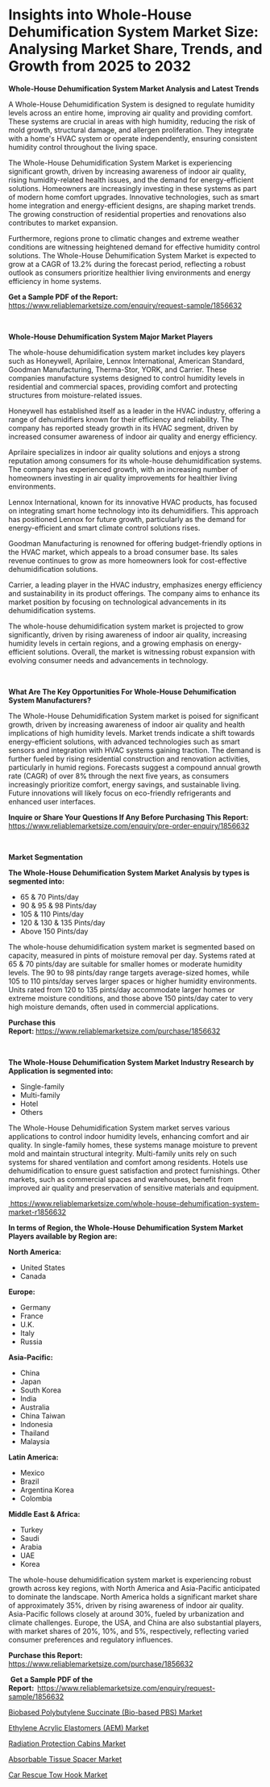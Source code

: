 <p><h1>Insights into Whole-House Dehumification System Market Size: Analysing Market Share, Trends, and Growth from 2025 to 2032</h1></p><p><strong>Whole-House Dehumification System Market Analysis and Latest Trends</strong></p>
<p><p>A Whole-House Dehumidification System is designed to regulate humidity levels across an entire home, improving air quality and providing comfort. These systems are crucial in areas with high humidity, reducing the risk of mold growth, structural damage, and allergen proliferation. They integrate with a home's HVAC system or operate independently, ensuring consistent humidity control throughout the living space.</p><p>The Whole-House Dehumidification System Market is experiencing significant growth, driven by increasing awareness of indoor air quality, rising humidity-related health issues, and the demand for energy-efficient solutions. Homeowners are increasingly investing in these systems as part of modern home comfort upgrades. Innovative technologies, such as smart home integration and energy-efficient designs, are shaping market trends. The growing construction of residential properties and renovations also contributes to market expansion. </p><p>Furthermore, regions prone to climatic changes and extreme weather conditions are witnessing heightened demand for effective humidity control solutions. The Whole-House Dehumification System Market is expected to grow at a CAGR of 13.2% during the forecast period, reflecting a robust outlook as consumers prioritize healthier living environments and energy efficiency in home systems.</p></p>
<p><strong>Get a Sample PDF of the Report:&nbsp;</strong> <a href="https://www.reliablemarketsize.com/enquiry/request-sample/1856632?utm_campaign=1833&utm_medium=2&utm_source=Github&utm_content=ia&utm_term=08012025&utm_id=whole-house-dehumification-system">https://www.reliablemarketsize.com/enquiry/request-sample/1856632</a></p>
<p>&nbsp;</p>
<p><strong>Whole-House Dehumification System Major Market Players</strong></p>
<p><p>The whole-house dehumidification system market includes key players such as Honeywell, Aprilaire, Lennox International, American Standard, Goodman Manufacturing, Therma-Stor, YORK, and Carrier. These companies manufacture systems designed to control humidity levels in residential and commercial spaces, providing comfort and protecting structures from moisture-related issues.</p><p>Honeywell has established itself as a leader in the HVAC industry, offering a range of dehumidifiers known for their efficiency and reliability. The company has reported steady growth in its HVAC segment, driven by increased consumer awareness of indoor air quality and energy efficiency.</p><p>Aprilaire specializes in indoor air quality solutions and enjoys a strong reputation among consumers for its whole-house dehumidification systems. The company has experienced growth, with an increasing number of homeowners investing in air quality improvements for healthier living environments.</p><p>Lennox International, known for its innovative HVAC products, has focused on integrating smart home technology into its dehumidifiers. This approach has positioned Lennox for future growth, particularly as the demand for energy-efficient and smart climate control solutions rises.</p><p>Goodman Manufacturing is renowned for offering budget-friendly options in the HVAC market, which appeals to a broad consumer base. Its sales revenue continues to grow as more homeowners look for cost-effective dehumidification solutions.</p><p>Carrier, a leading player in the HVAC industry, emphasizes energy efficiency and sustainability in its product offerings. The company aims to enhance its market position by focusing on technological advancements in its dehumidification systems.</p><p>The whole-house dehumidification system market is projected to grow significantly, driven by rising awareness of indoor air quality, increasing humidity levels in certain regions, and a growing emphasis on energy-efficient solutions. Overall, the market is witnessing robust expansion with evolving consumer needs and advancements in technology.</p></p>
<p>&nbsp;</p>
<p><strong>What Are The Key Opportunities For Whole-House Dehumification System Manufacturers?</strong></p>
<p><p>The Whole-House Dehumidification System market is poised for significant growth, driven by increasing awareness of indoor air quality and health implications of high humidity levels. Market trends indicate a shift towards energy-efficient solutions, with advanced technologies such as smart sensors and integration with HVAC systems gaining traction. The demand is further fueled by rising residential construction and renovation activities, particularly in humid regions. Forecasts suggest a compound annual growth rate (CAGR) of over 8% through the next five years, as consumers increasingly prioritize comfort, energy savings, and sustainable living. Future innovations will likely focus on eco-friendly refrigerants and enhanced user interfaces.</p></p>
<p><strong>Inquire or Share Your Questions If Any Before Purchasing This Report:</strong> <a href="https://www.reliablemarketsize.com/enquiry/pre-order-enquiry/1856632?utm_campaign=1833&utm_medium=2&utm_source=Github&utm_content=ia&utm_term=08012025&utm_id=whole-house-dehumification-system">https://www.reliablemarketsize.com/enquiry/pre-order-enquiry/1856632</a></p>
<p>&nbsp;</p>
<p><strong>Market Segmentation</strong></p>
<p><strong>The Whole-House Dehumification System Market Analysis by types is segmented into:</strong></p>
<p><ul><li>65 & 70 Pints/day</li><li>90 & 95 & 98 Pints/day</li><li>105 & 110 Pints/day</li><li>120 & 130 & 135 Pints/day</li><li>Above 150 Pints/day</li></ul></p>
<p><p>The whole-house dehumidification system market is segmented based on capacity, measured in pints of moisture removal per day. Systems rated at 65 & 70 pints/day are suitable for smaller homes or moderate humidity levels. The 90 to 98 pints/day range targets average-sized homes, while 105 to 110 pints/day serves larger spaces or higher humidity environments. Units rated from 120 to 135 pints/day accommodate larger homes or extreme moisture conditions, and those above 150 pints/day cater to very high moisture demands, often used in commercial applications.</p></p>
<p><strong>Purchase this Report:&nbsp;</strong><a href="https://www.reliablemarketsize.com/purchase/1856632?utm_campaign=1833&utm_medium=2&utm_source=Github&utm_content=ia&utm_term=08012025&utm_id=whole-house-dehumification-system">https://www.reliablemarketsize.com/purchase/1856632</a></p>
<p>&nbsp;</p>
<p><strong>The Whole-House Dehumification System Market Industry Research by Application is segmented into:</strong></p>
<p><ul><li>Single-family</li><li>Multi-family</li><li>Hotel</li><li>Others</li></ul></p>
<p><p>The Whole-House Dehumidification System market serves various applications to control indoor humidity levels, enhancing comfort and air quality. In single-family homes, these systems manage moisture to prevent mold and maintain structural integrity. Multi-family units rely on such systems for shared ventilation and comfort among residents. Hotels use dehumidification to ensure guest satisfaction and protect furnishings. Other markets, such as commercial spaces and warehouses, benefit from improved air quality and preservation of sensitive materials and equipment.</p></p>
<p><a href="https://www.reliablemarketsize.com/whole-house-dehumification-system-market-r1856632?utm_campaign=1833&utm_medium=2&utm_source=Github&utm_content=ia&utm_term=08012025&utm_id=whole-house-dehumification-system">&nbsp;https://www.reliablemarketsize.com/whole-house-dehumification-system-market-r1856632</a></p>
<p><strong>In terms of Region, the Whole-House Dehumification System Market Players available by Region are:</strong></p>
<p>
    <p> <strong> North America: </strong>
        <ul>
            <li>United States</li>
            <li>Canada</li>
        </ul>
        </p> 
    <p> <strong> Europe: </strong>
        <ul>
            <li>Germany</li>
            <li>France</li>
            <li>U.K.</li>
            <li>Italy</li>
            <li>Russia</li>
        </ul>
        </p> 
    <p> <strong> Asia-Pacific: </strong>
        <ul>
            <li>China</li>
            <li>Japan</li>
            <li>South Korea</li>
            <li>India</li>
            <li>Australia</li>
            <li>China Taiwan</li>
            <li>Indonesia</li>
            <li>Thailand</li>
            <li>Malaysia</li>
        </ul>
        </p> 
    <p> <strong> Latin America: </strong>
        <ul>
            <li>Mexico</li>
            <li>Brazil</li>
            <li>Argentina Korea</li>
            <li>Colombia</li>
        </ul>
        </p> 
    <p> <strong> Middle East & Africa: </strong>
        <ul>
            <li>Turkey</li>
            <li>Saudi</li>
            <li>Arabia</li>
            <li>UAE</li>
            <li>Korea</li>
        </ul>
    </p>
    </p>
<p><p>The whole-house dehumidification system market is experiencing robust growth across key regions, with North America and Asia-Pacific anticipated to dominate the landscape. North America holds a significant market share of approximately 35%, driven by rising awareness of indoor air quality. Asia-Pacific follows closely at around 30%, fueled by urbanization and climate challenges. Europe, the USA, and China are also substantial players, with market shares of 20%, 10%, and 5%, respectively, reflecting varied consumer preferences and regulatory influences.</p></p>
<p><strong>Purchase this Report: </strong><a href="https://www.reliablemarketsize.com/purchase/1856632?utm_campaign=1833&utm_medium=2&utm_source=Github&utm_content=ia&utm_term=08012025&utm_id=whole-house-dehumification-system">https://www.reliablemarketsize.com/purchase/1856632</a></p>
<p>&nbsp;<strong>Get a Sample PDF of the Report:&nbsp;&nbsp;</strong><a href="https://www.reliablemarketsize.com/enquiry/request-sample/1856632?utm_campaign=1833&utm_medium=2&utm_source=Github&utm_content=ia&utm_term=08012025&utm_id=whole-house-dehumification-system">https://www.reliablemarketsize.com/enquiry/request-sample/1856632</a></p>
<p><strong></strong></p>
<p><p><a href="https://www.linkedin.com/pulse/biobased-polybutylene-succinate-bio-based-pbs-market-overview-xwp4e?utm_campaign=1833&utm_medium=2&utm_source=Github&utm_content=ia&utm_term=08012025&utm_id=whole-house-dehumification-system">Biobased Polybutylene Succinate (Bio-based PBS) Market</a></p><p><a href="https://www.linkedin.com/pulse/providing-both-historical-trends-future-projections-ethylene-acrylic-eyxqf?utm_campaign=1833&utm_medium=2&utm_source=Github&utm_content=ia&utm_term=08012025&utm_id=whole-house-dehumification-system">Ethylene Acrylic Elastomers (AEM) Market</a></p><p><a href="https://www.linkedin.com/pulse/based-recent-analysis-radiation-protection-cabins-market-expected-0pvde?utm_campaign=1833&utm_medium=2&utm_source=Github&utm_content=ia&utm_term=08012025&utm_id=whole-house-dehumification-system">Radiation Protection Cabins Market</a></p><p><a href="https://www.linkedin.com/pulse/market-dynamics-trends-in-depth-look-absorbable-tissue-spacer-projected-fwsof?utm_campaign=1833&utm_medium=2&utm_source=Github&utm_content=ia&utm_term=08012025&utm_id=whole-house-dehumification-system">Absorbable Tissue Spacer Market</a></p><p><a href="https://github.com/FassouRP/Market-Research-Report-List-6/blob/main/car-rescue-tow-hook-market.md?utm_campaign=1833&utm_medium=2&utm_source=Github&utm_content=ia&utm_term=08012025&utm_id=whole-house-dehumification-system">Car Rescue Tow Hook Market</a></p></p>